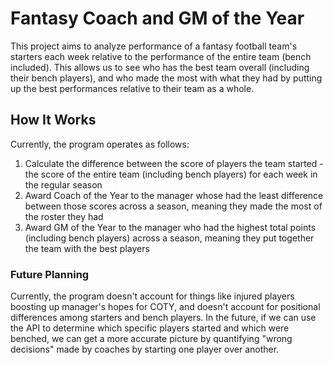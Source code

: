 # Fantasy Coach and GM of the Year

This project aims to analyze performance of a fantasy football team's starters each week relative to the performance of the entire team (bench included). This allows us to see who has the best team overall (including their bench players), and who made the most with what they had by putting up the best performances relative to their team as a whole.

## How It Works

Currently, the program operates as follows:

1. Calculate the difference between the score of players the team started - the score of the entire team (including bench players) for each week in the regular season
2. Award Coach of the Year to the manager whose had the least difference between those scores across a season, meaning they made the most of the roster they had
3. Award GM of the Year to the manager who had the highest total points (including bench players) across a season, meaning they put together the team with the best players

### Future Planning

Currently, the program doesn't account for things like injured players boosting up manager's hopes for COTY, and doesn't account for positional differences among starters and bench players. In the future, if we can use the API to determine which specific players started and which were benched, we can get a more accurate picture by quantifying "wrong decisions" made by coaches by starting one player over another.
